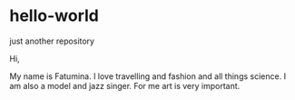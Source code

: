 # hello-world
just another repository 

Hi,

My name is Fatumina. I love travelling and fashion and all things science.
I am also a model and jazz singer. For me art is very important. 
